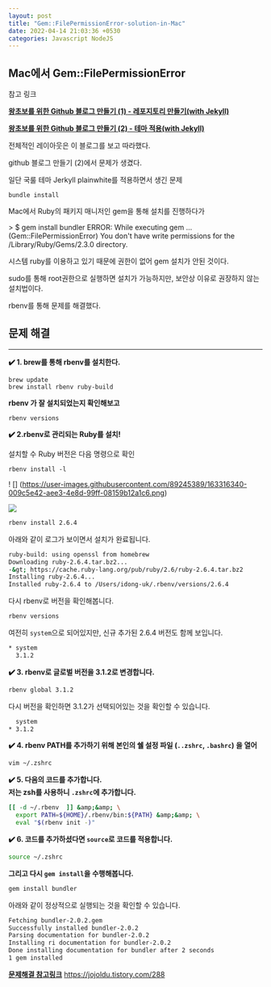 ```yaml
---
layout: post
title: "Gem::FilePermissionError-solution-in-Mac"
date: 2022-04-14 21:03:36 +0530
categories: Javascript NodeJS
---
```


## **Mac에서 Gem::FilePermissionError**

참고 링크

[**왕초보를 위한 Github 블로그 만들기 (1) - 레포지토리 만들기(with Jekyll)**](https://zeddios.tistory.com/1222)

[**왕초보를 위한 Github 블로그 만들기 (2) - 테마 적용(with Jekyll)**](https://zeddios.tistory.com/1223)

전체적인 레이아웃은 이 블로그를 보고 따라했다.

github 블로그 만들기 (2)에서 문제가 생겼다.

일단 국룰 테마 Jerkyll plainwhite를 적용하면서 생긴 문제

`bundle install`

Mac에서 Ruby의 패키지 매니저인 gem을 통해 설치를 진행하다가

&gt; $ gem install bundler
ERROR: While executing gem ... (Gem::FilePermissionError)
You don't have write permissions for the /Library/Ruby/Gems/2.3.0 directory.

시스템 ruby를 이용하고 있기 때문에 권한이 없어 gem 설치가 안된 것이다.

sudo를 통해 root권한으로 실행하면 설치가 가능하지만, 보안상 이유로 권장하지 않는 설치법이다.

rbenv를 통해 문제를 해결했다.

## 문제 해결

---

**✔️ 1. brew를 통해 rbenv를 설치한다.**

```
brew update
brew install rbenv ruby-build
```

**rbenv 가 잘 설치되었는지 확인해보고**

`rbenv versions`

**✔️ 2.rbenv로 관리되는 Ruby를 설치!**

설치할 수 Ruby 버전은 다음 명령으로 확인

`rbenv install -l`

! [] (https://user-images.githubusercontent.com/89245389/163316340-009c5e42-aee3-4e8d-99ff-08159b12a1c6.png)

<img src="https://user-images.githubusercontent.com/89245389/163316340-009c5e42-aee3-4e8d-99ff-08159b12a1c6.png" />

```bash
rbenv install 2.6.4
```

아래와 같이 로그가 보이면서 설치가 완료됩니다.

```bash
ruby-build: using openssl from homebrew
Downloading ruby-2.6.4.tar.bz2...
-&gt; https://cache.ruby-lang.org/pub/ruby/2.6/ruby-2.6.4.tar.bz2
Installing ruby-2.6.4...
Installed ruby-2.6.4 to /Users/idong-uk/.rbenv/versions/2.6.4
```

다시 rbenv로 버전을 확인해봅니다.

```bash
rbenv versions
```

여전히 `system`으로 되어있지만, 신규 추가된 2.6.4 버전도 함께 보입니다.

```bash
* system
  3.1.2
```

**✔️ 3. rbenv로 글로벌 버전을 3.1.2로 변경합니다.**

```bash
rbenv global 3.1.2
```

다시 버전을 확인하면 3.1.2가 선택되어있는 것을 확인할 수 있습니다.

```bash
  system
* 3.1.2
```

**✔️ 4. rbenv PATH를 추가하기 위해 본인의 쉘 설정 파일 (`..zshrc`, `.bashrc`) 을 열어**

```bash
vim ~/.zshrc
```

**✔️ 5. 다음의 코드를 추가합니다.  
저는 zsh를 사용하니 `.zshrc`에 추가합니다.**

```bash
[[ -d ~/.rbenv  ]] &amp;&amp; \
  export PATH=${HOME}/.rbenv/bin:${PATH} &amp;&amp; \
  eval "$(rbenv init -)"
```

**✔️ 6. 코드를 추가하셨다면 `source`로 코드를 적용합니다.**

```bash
source ~/.zshrc
```

**그리고 다시 `gem install`을 수행해봅니다.**

```bash
gem install bundler
```

아래와 같이 정상적으로 실행되는 것을 확인할 수 있습니다.

```bash
Fetching bundler-2.0.2.gem
Successfully installed bundler-2.0.2
Parsing documentation for bundler-2.0.2
Installing ri documentation for bundler-2.0.2
Done installing documentation for bundler after 2 seconds
1 gem installed
```

[**문제해결 참고링크**](https://jojoldu.tistory.com/288) https://jojoldu.tistory.com/288
